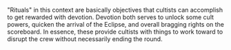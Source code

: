 "Rituals" in this context are basically objectives that cultists can accomplish to get rewarded with devotion.
Devotion both serves to unlock some cult powers, quicken the arrival of the Eclipse, and overall bragging rights on the scoreboard.
In essence, these provide cultists with things to work toward to disrupt the crew without necessarily ending the round.
